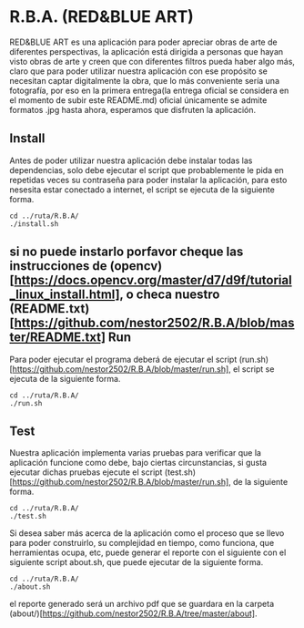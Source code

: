 R.B.A. (RED&BLUE ART)
=====================
RED&BLUE ART es una aplicación para poder apreciar obras de arte de diferentes perspectivas, la aplicación está dirigida a personas que hayan visto obras de arte y creen que con diferentes filtros pueda haber algo más, claro que para poder utilizar nuestra aplicación con ese propósito se necesitan captar digitalmente la obra, que lo más conveniente sería una fotografía, por eso en la primera entrega(la entrega oficial se considera en el momento de subir este README.md) oficial únicamente se admite formatos .jpg hasta ahora, esperamos que disfruten la aplicación.

Install
-------
Antes de poder utilizar nuestra aplicación debe instalar todas las dependencias, solo debe ejecutar el script 
que probablemente le pida en repetidas veces su contraseña para poder instalar la aplicación, para esto nesesita estar conectado a internet, el script se ejecuta de la siguiente forma.
```
cd ../ruta/R.B.A/
./install.sh
```
si no puede instarlo porfavor cheque las instrucciones de (opencv)[https://docs.opencv.org/master/d7/d9f/tutorial_linux_install.html], o checa nuestro (README.txt)[https://github.com/nestor2502/R.B.A/blob/master/README.txt]
Run
---
Para poder ejecutar el programa deberá de ejecutar el script (run.sh)[https://github.com/nestor2502/R.B.A/blob/master/run.sh], el script se ejecuta de la siguiente forma.
```
cd ../ruta/R.B.A/
./run.sh
```

Test
----
Nuestra aplicación implementa varias pruebas para verificar que la aplicación funcione como debe, bajo ciertas circunstancias, si gusta ejecutar dichas pruebas ejecute el script
(test.sh)[https://github.com/nestor2502/R.B.A/blob/master/run.sh], de la siguiente forma.
```
cd ../ruta/R.B.A/
./test.sh
```
Si desea saber más acerca de la aplicación como el proceso que se llevo para poder construirlo, su complejidad en tiempo, como funciona, que herramientas ocupa, etc, puede generar el reporte con el siguiente con el siguiente script about.sh, que puede ejecutar de la siguiente forma.
```
cd ../ruta/R.B.A/
./about.sh
```
el reporte generado será un archivo pdf que se guardara en la carpeta (about/)[https://github.com/nestor2502/R.B.A/tree/master/about].
